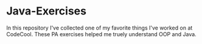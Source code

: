 # Java-Exercises
In this repository I've collected one of my favorite things I've worked on at CodeCool. These PA exercises helped me truely understand OOP and Java.
